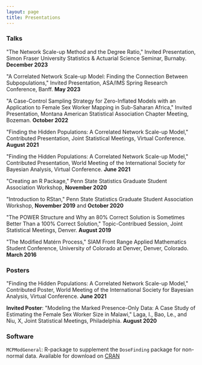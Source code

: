 ```yaml
---
layout: page
title: Presentations
---
```


### Talks

"The Network Scale-up Method and the Degree Ratio," Invited Presentation, Simon Fraser University Statistics & Actuarial Science Seminar, Burnaby. **December 2023**

"A Correlated Network Scale-up Model: Finding the Connection Between Subpopulations," Invited Presentation, ASA/IMS Spring Research Conference, Banff. **May 2023**

"A Case-Control Sampling Strategy for Zero-Inflated Models with an Application to Female Sex Worker Mapping in Sub-Saharan Africa," Invited Presentation, Montana American Statistical Association Chapter Meeting, Bozeman. **October 2022**

"Finding the Hidden Populations: A Correlated Network Scale-up Model," Contributed Presentation, Joint Statistical Meetings, Virtual Conference. **August 2021**

"Finding the Hidden Populations: A Correlated Network Scale-up Model," Contributed Presentation, World Meeting of the International Society for Bayesian Analysis, Virtual Conference. **June 2021**

"Creating an R Package," Penn State Statistics Graduate Student Association Workshop, **November 2020**

"Introduction to RStan," Penn State Statistics Graduate Student Association Workshop, **November 2019** and **October 2020**

"The POWER Structure and Why an 80% Correct Solution is Sometimes Better Than a 100% Correct Solution," Topic-Contribued Session, Joint Statistical Meetings, Denver. **August 2019**

"The Modified Matérn Process," SIAM Front Range Applied Mathematics Student Conference, University of Colorado at Denver, Denver, Colorado. **March 2016**

### Posters

"Finding the Hidden Populations: A Correlated Network Scale-up Model," Contributed Poster, World Meeting of the International Society for Bayesian Analysis, Virtual Conference. **June 2021**

**Invited Poster**: "Modeling the Marked Presence-Only Data: A Case Study of Estimating the Female Sex Worker Size in Malawi," Laga, I., Bao, Le., and Niu, X, Joint Statistical Meetings, Philadelphia. **August 2020**

### Software

`MCPModGeneral`: R-package to supplement the `DoseFinding` package for non-normal data. Available for download on [CRAN](https://CRAN.R-project.org/package=MCPModGeneral)

